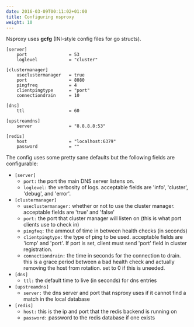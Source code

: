 ```yaml
---
date: 2016-03-09T00:11:02+01:00
title: Configuring nsproxy
weight: 10
---
```


Nsproxy uses **gcfg** (INI-style config files for go structs).

```
[server]
	port				= 53
	loglevel			= "cluster"

[clustermanager]
	useclustermanager	= true
	port				= 8080
	pingfreq			= 4
	clientpingtype		= "port"
	connectiondrain		= 10

[dns]
	ttl					= 60

[upstreamdns]
	server				= "8.8.8.8:53"

[redis]
	host				= "localhost:6379"
	password			= ""
```

The config uses some pretty sane defaults but the following fields are configurable:

- `[server]`
  - `port:`  the port the main DNS server listens on.  
  - `loglevel:`  the verbosity of logs. acceptable fields are 'info', 'cluster', 'debug', and 'error'.  
- `[clustermanager]`
  - `useclustermanager:`  whether or not to use the cluster manager. acceptable fields are 'true' and 'false'  
  - `port:`  the port that cluster manager will listen on (this is what port clients use to check in)  
  - `pingfeq:`  the ammout of time in between health checks (in seconds)  
  - `clientpingtype:`  the type of ping to be used. acceptable fields are 'icmp' and 'port'.  If port is set, client must send 'port' field in cluster registration.  
  - `connectiondrain:`  the time in seconds for the connection to drain. this is a grace period between a bad health check and actually removing the host from rotation. set to 0 if this is uneeded.  
- `[dns]`
  - `ttl:`  the default time to live (in seconds) for dns entries  
- `[upstreamdns]`
  - `server:`  the dns server and port that nsproxy uses if it cannot find a match in the local database  
- `[redis]`  
  - `host:`  this is the ip and port that the redis backend is running on  
  - `password:`  password to the redis database if one exists
